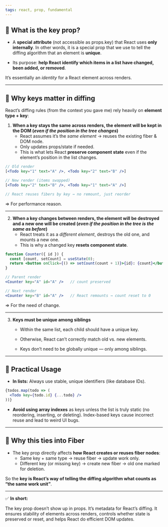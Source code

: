 ```yaml
---
tags: react, prop, fundamental
---
```


## **🔹 What is the key prop?**

- A **special attribute** (not accessible as props.key) that React uses **only internally**. In other words, it is a special prop that we use to tell the diffing algorithm that an element is **unique**.
    
- Its purpose: **help React identify which items in a list have changed, been added, or removed**.
    

It’s essentially an _identity_ for a React element across renders.

---

## **🔹 Why keys matter in diffing**

  
React’s diffing rules (from the context you gave me) rely heavily on **element type + key**:

1. **When a key **stays the same** across renders, the element will be kept in the DOM (_even if the position in the tree changes_)**
    - React assumes it’s the _same element_ → reuses the existing fiber & DOM node.
    - Only updates props/state if needed.
    - This is what lets React **preserve component state** even if the element’s position in the list changes.

```jsx
// Old render
[<Todo key="1" text="A" />, <Todo key="2" text="B" />]

// New render (items swapped)
[<Todo key="2" text="B" />, <Todo key="1" text="A" />]

// React reuses fibers by key → no remount, just reorder
```

  => For performance reason.

---

2. **When a key **changes** between renders, the element will be destroyed and a new one will be created (_even if the position in the tree is the same as before_)**
    - React treats it as a _different element_, destroys the old one, and mounts a new one.
    - This is why a changed key **resets component state**.

```jsx
function Counter({ id }) {
  const [count, setCount] = useState(0);
  return <button onClick={() => setCount(count + 1)}>{id}: {count}</button>;
}

// Parent render
<Counter key="A" id="A" />   // count preserved

// Next render
<Counter key="B" id="A" />   // React remounts → count reset to 0
```

  => For the need of change.

---

3. **Keys must be unique among siblings**
    
    - Within the same list, each child should have a unique key.
        
    - Otherwise, React can’t correctly match old vs. new elements.
        
    - Keys don’t need to be globally unique — only among siblings.
        
    

---

## **🔹 Practical Usage**

- **In lists:** Always use stable, unique identifiers (like database IDs).
    

```jsx
{todos.map(todo => (
  <Todo key={todo.id} {...todo} />
))}
```

- **Avoid using array indexes** as keys unless the list is truly static (no reordering, inserting, or deleting). Index-based keys cause incorrect reuse and lead to weird UI bugs.
    

---

## **🔹 Why this ties into Fiber**

  
- The key prop directly affects **how React creates or reuses fiber nodes**:
	- Same key + same type → reuse fiber → update work only.
	- Different key (or missing key) → create new fiber → old one marked for deletion.

So the **key is React’s way of telling the diffing algorithm what counts as “the same work unit”**.

---

✅ **In short:**

The key prop doesn’t show up in props. It’s metadata for React’s diffing. It ensures stability of elements across renders, controls whether state is preserved or reset, and helps React do efficient DOM updates.